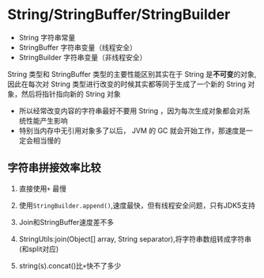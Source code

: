 # String/StringBuffer/StringBuilder
- String 字符串常量
- StringBuffer 字符串变量（线程安全）
- StringBuilder 字符串变量（非线程安全）

String 类型和 StringBuffer 类型的主要性能区别其实在于 String 是**不可变**的对象, 因此在每次对 String 类型进行改变的时候其实都等同于生成了一个新的 String 对象，然后将指针指向新的 String 对象
- 所以经常改变内容的字符串最好不要用 String ，因为每次生成对象都会对系统性能产生影响
- 特别当内存中无引用对象多了以后， JVM 的 GC 就会开始工作，那速度是一定会相当慢的

## 字符串拼接效率比较
1. 直接使用`+` 最慢

2. 使用`StringBuilder.append()`,速度最快，但有线程安全问题，只有JDK5支持

3. Join和StringBuffer速度差不多

4. StringUtils:join(Object[] array, String separator),将字符串数组转成字符串(和split对应)

5. string(s).concat()比`+`快不了多少
